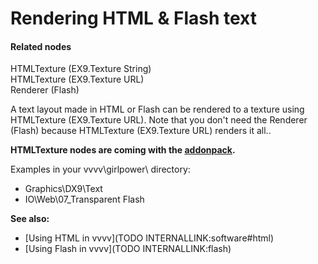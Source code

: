 # Rendering HTML & Flash text


#### Related nodes
<span class="node">HTMLTexture (EX9.Texture String)</span>  
<span class="node">HTMLTexture (EX9.Texture URL)</span>  
<span class="node">Renderer (Flash)</span>  



A text layout made in HTML or Flash can be rendered to a texture using <span class="node">HTMLTexture (EX9.Texture URL)</span>. Note that you don't need the Renderer (Flash) because <span class="node">HTMLTexture (EX9.Texture URL)</span> renders it all..  

**HTMLTexture nodes are coming with the <a href="https://vvvv.org/downloads#addonpack" class="extURL" target="_blank">addonpack</a>.**  

Examples in your vvvv\girlpower\ directory:  
* Graphics\DX9\Text  
* IO\Web\07_Transparent Flash  

**See also:**  
* [Using HTML in vvvv](TODO INTERNALLINK:software#html)  
* [Using Flash in vvvv](TODO INTERNALLINK:flash)  




